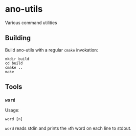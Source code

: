 ﻿# ano-utils

Various command utilities

## Building

Build ano-utils with a regular `cmake` invokation:

    mkdir build
    cd build
    cmake ..
    make

## Tools

### `word`

Usage:

    word [n]
    
`word` reads stdin and prints the `n`th word on each line to stdout.

